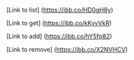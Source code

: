 [Link to list] (https://ibb.co/HD0gH8y)


 [Link to get] (https://ibb.co/kKyvVkR)


 [Link to add] (https://ibb.co/hY5fp82)


 [Link to remove] (https://ibb.co/X2NVHCV)


